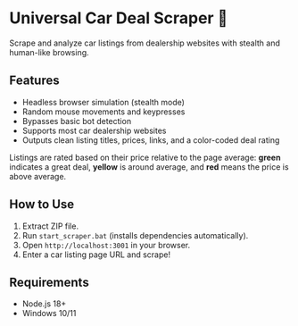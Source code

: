 # Universal Car Deal Scraper 🚗

Scrape and analyze car listings from dealership websites with stealth and human-like browsing.

## Features
- Headless browser simulation (stealth mode)
- Random mouse movements and keypresses
- Bypasses basic bot detection
- Supports most car dealership websites
- Outputs clean listing titles, prices, links, and a color-coded deal rating

Listings are rated based on their price relative to the page average:
**green** indicates a great deal, **yellow** is around average, and **red**
means the price is above average.

## How to Use
1. Extract ZIP file.
2. Run `start_scraper.bat` (installs dependencies automatically).
3. Open `http://localhost:3001` in your browser.
4. Enter a car listing page URL and scrape!

## Requirements
- Node.js 18+
- Windows 10/11
